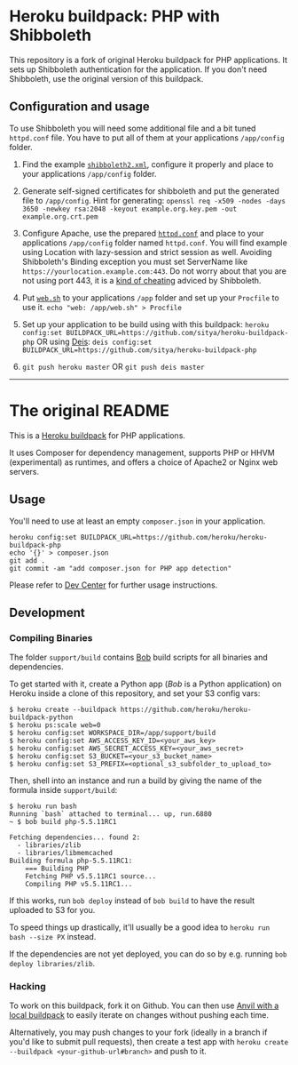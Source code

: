 # Heroku buildpack: PHP with Shibboleth

This repository is a fork of original Heroku buildpack for PHP applications. It sets up Shibboleth authentication for the application. If you don't need Shibboleth, use the original version of this buildpack.

## Configuration and usage

To use Shibboleth you will need some additional file and a bit tuned `httpd.conf` file. You have to put all of them at your applications `/app/config` folder.

1. Find the example [`shibboleth2.xml`](https://github.com/sitya/heroku-buildpack-php/blob/master/conf/shibboleth/shibboleth2.xml), configure it properly and place to your applications `/app/config` folder.
1. Generate self-signed certificates for shibboleth and put the generated file to `/app/config`. Hint for generating: `openssl req -x509 -nodes -days 3650 -newkey rsa:2048 -keyout example.org.key.pem -out example.org.crt.pem`
1. Configure Apache, use the prepared [`httpd.conf`](https://github.com/sitya/heroku-buildpack-php/blob/master/conf/apache2/heroku.conf) and place to your applications `/app/config` folder named `httpd.conf`. You will find example  using Location with lazy-session and strict session as well. Avoiding Shibboleth's Binding exception you must set ServerName like `https://yourlocation.example.com:443`. Do not worry about that you are not using port 443, it is a [kind of cheating](https://wiki.shibboleth.net/confluence/display/SHIB2/SPReverseProxy) adviced by Shibboleth.
1. Put [`web.sh`](https://github.com/sitya/heroku-buildpack-php/blob/master/bin/web.sh) to your applications `/app` folder and set up your `Procfile` to use it. 
`echo "web: /app/web.sh" > Procfile`

1. Set up your application to be build using with this buildpack:
`heroku config:set BUILDPACK_URL=https://github.com/sitya/heroku-buildpack-php`
OR using [Deis](https://github.com/deis/deis):
`deis config:set BUILDPACK_URL=https://github.com/sitya/heroku-buildpack-php`

1. `git push heroku master` OR `git push deis master`

---

# The original README

This is a [Heroku buildpack](http://devcenter.heroku.com/articles/buildpacks) for PHP applications.

It uses Composer for dependency management, supports PHP or HHVM (experimental) as runtimes, and offers a choice of Apache2 or Nginx web servers.

## Usage

You'll need to use at least an empty `composer.json` in your application.

    heroku config:set BUILDPACK_URL=https://github.com/heroku/heroku-buildpack-php
    echo '{}' > composer.json
    git add .
    git commit -am "add composer.json for PHP app detection"


Please refer to [Dev Center](https://devcenter.heroku.com/categories/php) for further usage instructions.

## Development

### Compiling Binaries

The folder `support/build` contains [Bob](http://github.com/kennethreitz/bob-builder) build scripts for all binaries and dependencies.

To get started with it, create a Python app (*Bob* is a Python application) on Heroku inside a clone of this repository, and set your S3 config vars:

```term
$ heroku create --buildpack https://github.com/heroku/heroku-buildpack-python
$ heroku ps:scale web=0
$ heroku config:set WORKSPACE_DIR=/app/support/build
$ heroku config:set AWS_ACCESS_KEY_ID=<your_aws_key>
$ heroku config:set AWS_SECRET_ACCESS_KEY=<your_aws_secret>
$ heroku config:set S3_BUCKET=<your_s3_bucket_name>
$ heroku config:set S3_PREFIX=<optional_s3_subfolder_to_upload_to>
```

Then, shell into an instance and run a build by giving the name of the formula inside `support/build`:

```term
$ heroku run bash
Running `bash` attached to terminal... up, run.6880
~ $ bob build php-5.5.11RC1

Fetching dependencies... found 2:
  - libraries/zlib
  - libraries/libmemcached
Building formula php-5.5.11RC1:
    === Building PHP
    Fetching PHP v5.5.11RC1 source...
    Compiling PHP v5.5.11RC1...
```

If this works, run `bob deploy` instead of `bob build` to have the result uploaded to S3 for you.

To speed things up drastically, it'll usually be a good idea to `heroku run bash --size PX` instead.

If the dependencies are not yet deployed, you can do so by e.g. running `bob deploy libraries/zlib`.

### Hacking

To work on this buildpack, fork it on Github. You can then use [Anvil with a local buildpack](https://github.com/ddollar/anvil-cli#iterate-on-buildpacks-without-pushing-to-github) to easily iterate on changes without pushing each time.

Alternatively, you may push changes to your fork (ideally in a branch if you'd like to submit pull requests), then create a test app with `heroku create --buildpack <your-github-url#branch>` and push to it.
